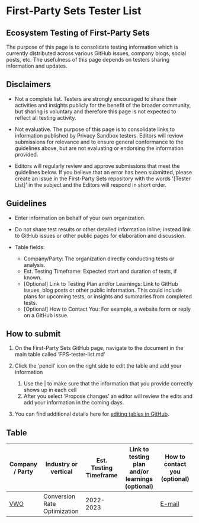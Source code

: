 # First-Party Sets Tester List

## Ecosystem Testing of First-Party Sets

The purpose of this page is to consolidate testing information which is currently distributed across various GitHub issues, company blogs, social posts, etc.
The usefulness of this page depends on testers sharing information and updates.

## Disclaimers

- Not a complete list.  Testers are strongly encouraged to share their activities and insights publicly for the benefit of the broader community, but sharing is voluntary and therefore this page is not expected to reflect all testing activity.

- Not evaluative. The purpose of this page is to consolidate links to information published by Privacy Sandbox testers.  Editors will review submissions for relevance and to ensure general conformance to the guidelines above, but are not evaluating or endorsing the information provided.

- Editors will regularly review and approve submissions that meet the guidelines below. If you believe that an error has been submitted, please create an issue in the First-Party Sets repository with the words '[Tester List]' in the subject and the Editors will respond in short order.

## Guidelines

- Enter information on behalf of your own organization.

- Do not share test results or other detailed information inline; instead link to GitHub issues or other public pages for elaboration and discussion.

- Table fields:
    - Company/Party: The organization directly conducting tests or analysis.
    - Est. Testing Timeframe: Expected start and duration of tests, if known.
    - [Optional] Link to Testing Plan and/or Learnings: Link to GitHub issues, blog posts or other public information.  This could include plans for upcoming tests, or insights and summaries from completed tests.
    - [Optional] How to Contact You: For example, a website form or reply on a GitHub issue.

## How to submit

1. On the First-Party Sets GitHub page, navigate to the document in the main table called ‘FPS-tester-list.md’

1. Click the ‘pencil’ icon on the right side to edit the table and add your information
    1. Use the | to make sure that the information that you provide correctly shows up in each cell
    1. After you select ‘Propose changes’ an editor will review the edits and add your information in the coming days.

1. You can find additional details here for [editing tables in GitHub](https://docs.github.com/en/get-started/writing-on-github/working-with-advanced-formatting/organizing-information-with-tables).

## Table

| Company / Party | Industry or vertical | Est. Testing Timeframe | Link to testing plan and/or learnings (optional) | How to contact you (optional) |
| --------------- | -------------------- | ---------------------- | ------------------------------------------------ | ----------------------------- |
|[VWO](https://vwo.com)|Conversion Rate Optimization|2022-2023||[E-mail](mailto:support@vwo.com)|
